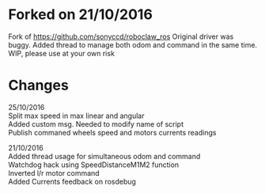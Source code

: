 # Forked on 21/10/2016
Fork of https://github.com/sonyccd/roboclaw_ros
Original driver was buggy.
Added thread to manage both odom and command in the same time. 
WIP, please use at your own risk

# Changes
25/10/2016  
Split max speed in max linear and angular  
Added custom msg. Needed to modify name of script  
Publish commaned wheels speed and motors currents readings  

21/10/2016  
Added thread usage for simultaneous odom and command  
Watchdog hack using SpeedDistanceM1M2 function   
Inverted l/r motor command  
Added Currents feedback on rosdebug  

